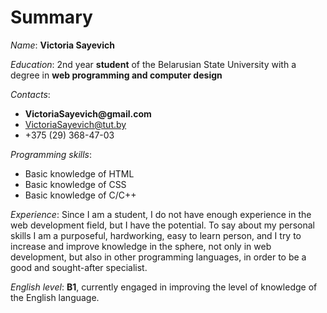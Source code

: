 # **Summary**


*Name*: **Victoria Sayevich**

*Education*: 2nd year **student** of the Belarusian State University with a degree in __web programming and computer design__

*Contacts*:  
* __VictoriaSayevich@gmail.com__  
* VictoriaSayevich@tut.by  
* +375 (29) 368-47-03
	
*Programming skills*:  
*   Basic knowledge of HTML  
*   Basic knowledge of CSS  
*   Basic knowledge of C/C++  
	
*Experience*:  Since I am a student, I do not have enough experience in the web development field, but I have the potential. To say about my personal skills I am a purposeful, hardworking, easy to learn person, and I try to increase and improve knowledge in the sphere, not only in web development, but also in other programming languages, in order to be a good and sought-after specialist.

*English level*: __B1__, currently engaged in improving the level of knowledge of the English language.

